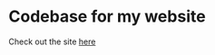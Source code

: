 # Codebase for my website
Check out the site  <a href="https://darryl-brooks.com/" target="_blank">here</a>
